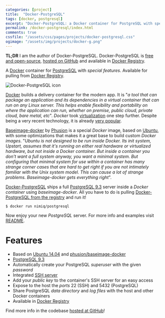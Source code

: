 ```yaml
---
categories: [project]
title:  "Docker-PostgreSQL"
tags: [docker, postgresql]
excerpt: "Docker-PostgreSQL: a Docker container for PostgreSQL with special features"
permalink: /docker-postgresql/index.html
comments: true
cssfile: "/assets/css/pages/projects/docker-postgresql.css"
ogimage: "/assets/img/projects/docker-g.png"
---
```


<div class="initial-note">
<strong>TL;DR</strong> I am the author of Docker-PostgreSQL.
Docker-PostgreSQL is
<a href="http://en.wikipedia.org/wiki/Free_and_open-source_software">free and open-source</a>, 
<a href="https://github.com/nimiq/docker-postgresql93">hosted on GitHub</a> and
available in <a href="https://registry.hub.docker.com/u/nimiq/postgresql93/">Docker Registry</a>.
</div>

A [Docker](https://www.docker.com/) container for [PostgreSQL](http://www.postgresql.org/)
with *special features*. Available for pulling from
[Docker Registry](https://registry.hub.docker.com/u/nimiq/postgresql93/).

<img src="{{ site.baseurl }}/assets/img/projects/docker-g.png" alt="Docker-PostgreSQL icon" class="right">

[Docker](https://www.docker.com/)
builds a delivery container for the modern app. It is
"*a tool that can package an application and its dependencies in a virtual container that can
run on any Linux server. This helps enable flexibility and portability on where the application
can run, whether on premise, public cloud, private cloud, bare metal, etc*".
*Docker* took [virtualization](http://en.wikipedia.org/wiki/Hardware_virtualization) one step
further. Despite being a very recent technology, it is already [very popular](https://www.docker.com/resources/usecases/). 

[Baseimage-docker](https://github.com/phusion/baseimage-docker) by [Phusion](http://www.phusion.nl/)
is a special *Docker* image, based on [Ubuntu](http://www.ubuntu.com/), with some optimizations
that makes it a great base to build custom *Docker images*. "*Ubuntu is not designed to be run
inside Docker. Its init system, Upstart, assumes that it's running on either real hardware or
virtualized hardware, but not inside a Docker container. But inside a container you don't want a
full system anyway, you want a minimal system. But configuring that minimal system for use within
a container has many strange corner cases that are hard to get right if you are not intimately
familiar with the Unix system model. This can cause a lot of strange problems. Baseimage-docker
gets everything right*".

[Docker-PostgreSQL](https://github.com/nimiq/docker-postgresql93)
ships a full [PostgreSQL 9.3](http://www.postgresql.org/) server inside a *Docker container*
using *baseimage-docker*. All you have to do is pulling
[Docker-PostgreSQL from the registry](https://registry.hub.docker.com/u/nimiq/postgresql93/)
and run it!

    $ docker run nimiq/postgresql

Now enjoy your new *PostgreSQL* server.
For more info and examples visit [README](https://github.com/nimiq/docker-postgresql93/blob/master/README.md).


Features
========
- Based on [Ubuntu 14.04](http://www.ubuntu.com/) and [phusion/baseimage-docker](https://github.com/phusion/baseimage-docker)
- [PostgreSQL 9.3](http://www.postgresql.org/)
- Automatically create your PostgreSQL *superuser* with the given *password*
- Integrated [SSH server](http://en.wikipedia.org/wiki/Secure_Shell)
- Add your *public key* to the container's SSH server for an easy access
- Expose to the host the *ports* 22 (SSH) and 5432 (PostgreSQL)
- Share PostgreSQL *data directory* and *log files* with the host and other Docker containers
- Available in [Docker Registry](https://registry.hub.docker.com/u/nimiq/postgresql93)

Find more info in the codebase 
[hosted at GitHub](https://github.com/nimiq/docker-postgresql93/)!
